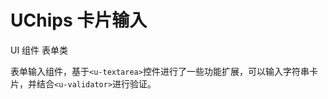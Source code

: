 # UChips 卡片输入

<u-linear-layout gap="small">
    <u-label>UI 组件</u-label>
    <!-- <u-label>输入型</u-label> -->
    <u-label>表单类</u-label>
</u-linear-layout>

表单输入组件，基于`<u-textarea>`控件进行了一些功能扩展，可以输入字符串卡片，并结合`<u-validator>`进行验证。

<u-h2-tabs router>
    <u-h2-tab title="基础示例" to="/components/u-chips/examples"></u-h2-tab>
    <u-h2-tab title="API" to="/components/u-chips/api"></u-h2-tab>
</u-h2-tabs>

<router-view></router-view>